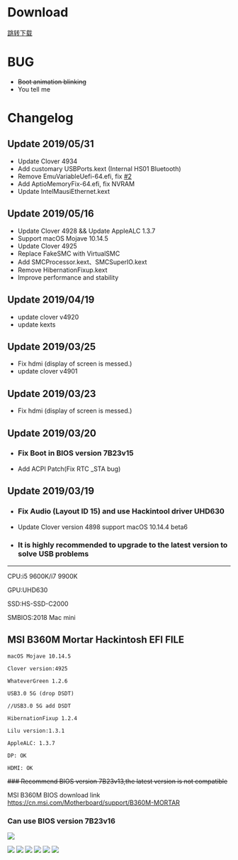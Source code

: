 # Download
[跳转下载](https://github.com/OCD0711/MSI-B360M-EFI/releases "点击跳转下载页")

# BUG
* ~~Boot animation blinking~~
* You tell me

# Changelog

## Update 2019/05/31
* Update Clover 4934
* Add customary USBPorts.kext (Internal HS01  Bluetooth)
* Remove EmuVariableUefi-64.efi, fix [#2](https://github.com/OCD0711/MSI-B360M-EFI/issues/2)
* Add AptioMemoryFix-64.efi, fix NVRAM
* Update IntelMausiEthernet.kext

## Update 2019/05/16
* Update Clover 4928 && Update AppleALC 1.3.7
* Support macOS Mojave 10.14.5
* Update Clover 4925
* Replace FakeSMC with VirtualSMC
* Add SMCProcessor.kext、SMCSuperIO.kext
* Remove HibernationFixup.kext
* Improve performance and stability

## Update 2019/04/19
* update clover v4920
* update kexts

## Update 2019/03/25
* Fix hdmi (display of screen is messed.)
* update clover v4901

## Update 2019/03/23
* Fix hdmi (display of screen is messed.)

## Update 2019/03/20

* ### Fix Boot in BIOS version 7B23v15
* Add ACPI Patch(Fix RTC _STA bug)

## Update 2019/03/19

* ### Fix Audio (Layout ID 15) and use Hackintool driver UHD630
* Update Clover version 4898 support macOS 10.14.4 beta6

* ### It is highly recommended to upgrade to the latest version to solve USB problems

***

CPU:i5 9600K/i7 9900K

GPU:UHD630

SSD:HS-SSD-C2000

SMBIOS:2018 Mac mini


## MSI B360M Mortar Hackintosh EFI FILE

    macOS Mojave 10.14.5

    Clover version:4925

    WhateverGreen 1.2.6

    USB3.0 5G (drop DSDT)

    //USB3.0 5G add DSDT

    HibernationFixup 1.2.4

    Lilu version:1.3.1

    AppleALC: 1.3.7

    DP: OK

    HDMI: OK
    
~~### Recommend BIOS version 7B23v13,the latest version is not compatible~~

MSI B360M BIOS download link https://cn.msi.com/Motherboard/support/B360M-MORTAR

### Can use BIOS version 7B23v16

![](https://ws4.sinaimg.cn/large/006tKfTcgy1g193yl960mj30ra08f0t9.jpg)

![](https://ws3.sinaimg.cn/large/006tKfTcgy1g17x5ls3paj30ga09tdhs.jpg)
![](https://ws3.sinaimg.cn/large/006tKfTcgy1g17x68tjztj30ik0dudh9.jpg)
![](https://ws4.sinaimg.cn/large/006tKfTcgy1g17x6jwyfcj30ik0dujsm.jpg)
![](https://ws3.sinaimg.cn/large/006tKfTcgy1g17x748ku5j30ga0bi0tm.jpg)
![](https://ws1.sinaimg.cn/large/006tKfTcgy1g17x7ud2cmj30kv0eg0v8.jpg)
![](https://ws1.sinaimg.cn/large/006tKfTcgy1g17x88sq7lj30kv0eg0ve.jpg)
